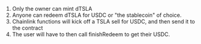 1. Only the owner can mint dTSLA
2. Anyone can redeem dTSLA for USDC or "the stablecoin" of choice.
3. Chainlink functions will kick off a TSLA sell for USDC, and then send it to the contract
4. The user will have to then call finishRedeem to get their USDC.
